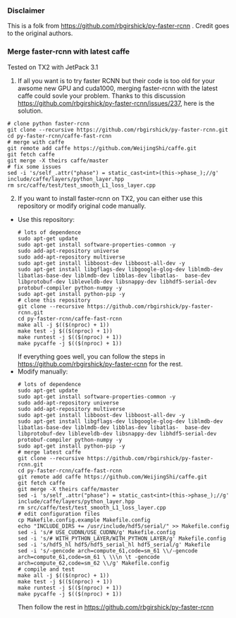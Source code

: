 ### Disclaimer
This is a folk from https://github.com/rbgirshick/py-faster-rcnn . Credit goes to the original authors.

### Merge faster-rcnn with latest caffe
Tested on TX2 with JetPack 3.1
1. If all you want is to try faster RCNN but their code is too old for your awsome new GPU and cuda1000, merging faster-rcnn with the latest caffe could sovle your problem. Thanks to this discussion https://github.com/rbgirshick/py-faster-rcnn/issues/237, here is the solution. 
  ```shell
  # clone python faster-rcnn 
  git clone --recursive https://github.com/rbgirshick/py-faster-rcnn.git
  cd py-faster-rcnn/caffe-fast-rcnn
  # merge with caffe
  git remote add caffe https://github.com/WeijingShi/caffe.git
  git fetch caffe
  git merge -X theirs caffe/master
  # fix some issues
  sed -i 's/self_.attr("phase") = static_cast<int>(this->phase_);//g' include/caffe/layers/python_layer.hpp
  rm src/caffe/test/test_smooth_L1_loss_layer.cpp
  ```
2. If you want to install faster-rcnn on TX2, you can either use this repository or modify original code manually.
  - Use this repository:
      ```shell
      # lots of dependence 
      sudo apt-get update
      sudo apt-get install software-properties-common -y
      sudo add-apt-repository universe
      sudo add-apt-repository multiverse
      sudo apt-get install libboost-dev libboost-all-dev -y
      sudo apt-get install libgflags-dev libgoogle-glog-dev liblmdb-dev libatlas-base-dev liblmdb-dev libblas-dev libatlas-  base-dev libprotobuf-dev libleveldb-dev libsnappy-dev libhdf5-serial-dev protobuf-compiler python-numpy -y
      sudo apt-get install python-pip -y 
      # clone this repository
      git clone --recursive https://github.com/rbgirshick/py-faster-rcnn.git
      cd py-faster-rcnn/caffe-fast-rcnn
      make all -j $(($(nproc) + 1))
      make test -j $(($(nproc) + 1))
      make runtest -j $(($(nproc) + 1))
      make pycaffe -j $(($(nproc) + 1))
     ```
     If everything goes well, you can follow the steps in https://github.com/rbgirshick/py-faster-rcnn for the rest.
  - Modify manually:
      ```shell
      # lots of dependence 
      sudo apt-get update
      sudo apt-get install software-properties-common -y
      sudo add-apt-repository universe
      sudo add-apt-repository multiverse
      sudo apt-get install libboost-dev libboost-all-dev -y
      sudo apt-get install libgflags-dev libgoogle-glog-dev liblmdb-dev libatlas-base-dev liblmdb-dev libblas-dev libatlas-  base-dev libprotobuf-dev libleveldb-dev libsnappy-dev libhdf5-serial-dev protobuf-compiler python-numpy -y
      sudo apt-get install python-pip -y
      # merge latest caffe
      git clone --recursive https://github.com/rbgirshick/py-faster-rcnn.git
      cd py-faster-rcnn/caffe-fast-rcnn
      git remote add caffe https://github.com/WeijingShi/caffe.git
      git fetch caffe
      git merge -X theirs caffe/master
      sed -i 's/self_.attr("phase") = static_cast<int>(this->phase_);//g' include/caffe/layers/python_layer.hpp
      rm src/caffe/test/test_smooth_L1_loss_layer.cpp
      # edit configuration files
      cp Makefile.config.example Makefile.config
      echo "INCLUDE_DIRS += /usr/include/hdf5/serial/" >> Makefile.config
      sed -i 's/# USE_CUDNN/USE_CUDNN/g' Makefile.config
      sed -i 's/# WITH_PYTHON_LAYER/WITH_PYTHON_LAYER/g' Makefile.config
      sed -i 's/hdf5_hl hdf5/hdf5_serial_hl hdf5_serial/g' Makefile
      sed -i 's/-gencode arch=compute_61,code=sm_61 \\/-gencode arch=compute_61,code=sm_61 \ \\\n \t -gencode arch=compute_62,code=sm_62 \\/g' Makefile.config
      # compile and test
      make all -j $(($(nproc) + 1))
      make test -j $(($(nproc) + 1))
      make runtest -j $(($(nproc) + 1))
      make pycaffe -j $(($(nproc) + 1))
      ```
      Then follow the rest in https://github.com/rbgirshick/py-faster-rcnn 
      
	 

	 
